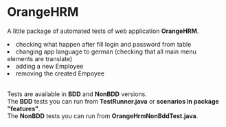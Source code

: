 # OrangeHRM

A little package of automated tests of web application <b>OrangeHRM</b>.</br>

<li>checking what happen after fill login and password from table</li>
<li> changing app language to german (checking that all main menu elements are translate)</li>
<li>adding a new Employee</li>
<li>removing the created Empoyee</li>

<br>Tests are available in <b>BDD</b> and <b>NonBDD</b> versions.
<br>The <b>BDD</b> tests you can run from <b>TestRunner.java</b> or <b>scenarios in package "features"</b>.
<br>The <b>NonBDD</b> tests you can run from <b>OrangeHrmNonBddTest.java</b>.
